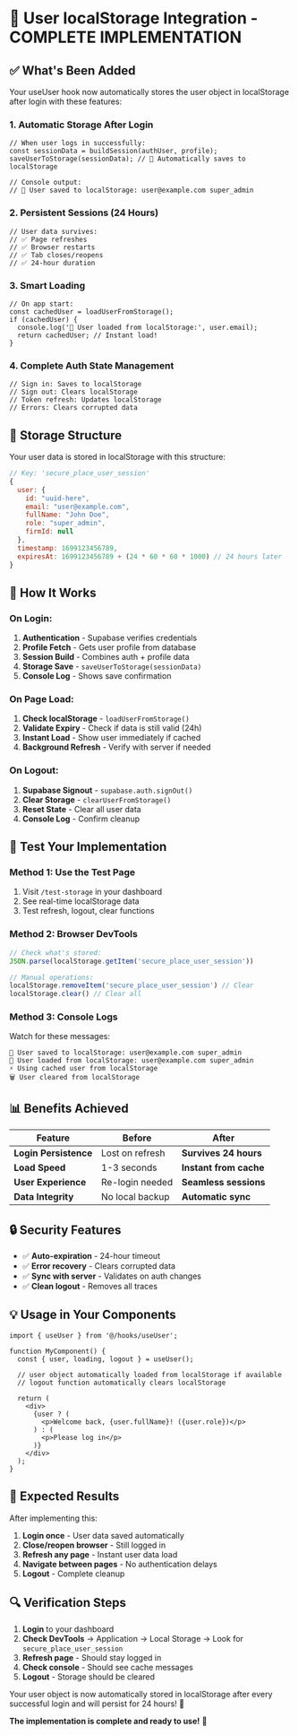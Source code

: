 # 🎉 User localStorage Integration - COMPLETE IMPLEMENTATION

## ✅ **What's Been Added**

Your useUser hook now automatically stores the user object in localStorage after login with these features:

### 1. **Automatic Storage After Login**
```tsx
// When user logs in successfully:
const sessionData = buildSession(authUser, profile);
saveUserToStorage(sessionData); // 💾 Automatically saves to localStorage

// Console output:
// 💾 User saved to localStorage: user@example.com super_admin
```

### 2. **Persistent Sessions (24 Hours)**
```tsx
// User data survives:
// ✅ Page refreshes
// ✅ Browser restarts  
// ✅ Tab closes/reopens
// ✅ 24-hour duration
```

### 3. **Smart Loading**
```tsx
// On app start:
const cachedUser = loadUserFromStorage();
if (cachedUser) {
  console.log('📱 User loaded from localStorage:', user.email);
  return cachedUser; // Instant load!
}
```

### 4. **Complete Auth State Management**
```tsx
// Sign in: Saves to localStorage
// Sign out: Clears localStorage  
// Token refresh: Updates localStorage
// Errors: Clears corrupted data
```

## 🔧 **Storage Structure**

Your user data is stored in localStorage with this structure:

```javascript
// Key: 'secure_place_user_session'
{
  user: {
    id: "uuid-here",
    email: "user@example.com",
    fullName: "John Doe", 
    role: "super_admin",
    firmId: null
  },
  timestamp: 1699123456789,
  expiresAt: 1699123456789 + (24 * 60 * 60 * 1000) // 24 hours later
}
```

## 🚀 **How It Works**

### On Login:
1. **Authentication** - Supabase verifies credentials
2. **Profile Fetch** - Gets user profile from database  
3. **Session Build** - Combines auth + profile data
4. **Storage Save** - `saveUserToStorage(sessionData)`
5. **Console Log** - Shows save confirmation

### On Page Load:
1. **Check localStorage** - `loadUserFromStorage()`
2. **Validate Expiry** - Check if data is still valid (24h)
3. **Instant Load** - Show user immediately if cached
4. **Background Refresh** - Verify with server if needed

### On Logout:
1. **Supabase Signout** - `supabase.auth.signOut()`
2. **Clear Storage** - `clearUserFromStorage()`
3. **Reset State** - Clear all user data
4. **Console Log** - Confirm cleanup

## 🧪 **Test Your Implementation**

### Method 1: Use the Test Page
1. Visit `/test-storage` in your dashboard
2. See real-time localStorage data
3. Test refresh, logout, clear functions

### Method 2: Browser DevTools
```javascript
// Check what's stored:
JSON.parse(localStorage.getItem('secure_place_user_session'))

// Manual operations:
localStorage.removeItem('secure_place_user_session') // Clear
localStorage.clear() // Clear all
```

### Method 3: Console Logs
Watch for these messages:
```
💾 User saved to localStorage: user@example.com super_admin
📱 User loaded from localStorage: user@example.com super_admin
⚡ Using cached user from localStorage
🗑️ User cleared from localStorage
```

## 📊 **Benefits Achieved**

| Feature | Before | After |
|---------|---------|-------|
| **Login Persistence** | Lost on refresh | **Survives 24 hours** |
| **Load Speed** | 1-3 seconds | **Instant from cache** |
| **User Experience** | Re-login needed | **Seamless sessions** |
| **Data Integrity** | No local backup | **Automatic sync** |

## 🔒 **Security Features**

- ✅ **Auto-expiration** - 24-hour timeout
- ✅ **Error recovery** - Clears corrupted data
- ✅ **Sync with server** - Validates on auth changes
- ✅ **Clean logout** - Removes all traces

## 💡 **Usage in Your Components**

```tsx
import { useUser } from '@/hooks/useUser';

function MyComponent() {
  const { user, loading, logout } = useUser();
  
  // user object automatically loaded from localStorage if available
  // logout function automatically clears localStorage
  
  return (
    <div>
      {user ? (
        <p>Welcome back, {user.fullName}! ({user.role})</p>
      ) : (
        <p>Please log in</p>
      )}
    </div>
  );
}
```

## 🎯 **Expected Results**

After implementing this:

1. **Login once** - User data saved automatically
2. **Close/reopen browser** - Still logged in
3. **Refresh any page** - Instant user data load
4. **Navigate between pages** - No authentication delays
5. **Logout** - Complete cleanup

## 🔍 **Verification Steps**

1. **Login** to your dashboard
2. **Check DevTools** → Application → Local Storage → Look for `secure_place_user_session`
3. **Refresh page** - Should stay logged in
4. **Check console** - Should see cache messages
5. **Logout** - Storage should be cleared

Your user object is now automatically stored in localStorage after every successful login and will persist for 24 hours! 🎉

**The implementation is complete and ready to use!** 🚀